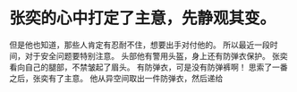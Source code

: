 # 张奕的心中打定了主意，先静观其变。
但是他也知道，那些人肯定有忍耐不住，想要出手对付他的。
所以最近一段时间，对于安全问题要特别注意。
头部他有警用头盔，身上还有防弹衣保护。
张奕看向自己的腿部，不禁皱起了眉头。
有防弹衣，可是没有防弹裤啊！
思索了一番之后，张奕有了主意。
他从异空间取出一件防弹衣，然后递给

